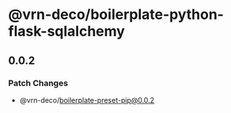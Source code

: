 # @vrn-deco/boilerplate-python-flask-sqlalchemy

## 0.0.2

### Patch Changes

- @vrn-deco/boilerplate-preset-pip@0.0.2
